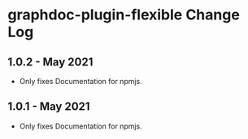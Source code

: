 # graphdoc-plugin-flexible Change Log

## 1.0.2 - May 2021

* Only fixes Documentation for npmjs.

## 1.0.1 - May 2021

* Only fixes Documentation for npmjs.
